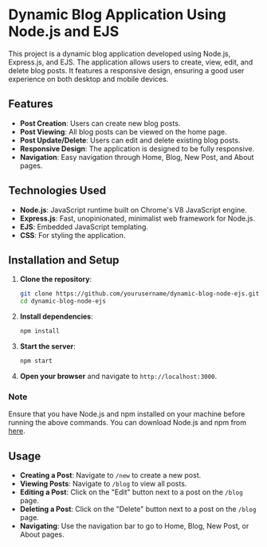 # Dynamic Blog Application Using Node.js and EJS

This project is a dynamic blog application developed using Node.js, Express.js, and EJS. The application allows users to create, view, edit, and delete blog posts. It features a responsive design, ensuring a good user experience on both desktop and mobile devices.

## Features

- **Post Creation**: Users can create new blog posts.
- **Post Viewing**: All blog posts can be viewed on the home page.
- **Post Update/Delete**: Users can edit and delete existing blog posts.
- **Responsive Design**: The application is designed to be fully responsive.
- **Navigation**: Easy navigation through Home, Blog, New Post, and About pages.

## Technologies Used

- **Node.js**: JavaScript runtime built on Chrome's V8 JavaScript engine.
- **Express.js**: Fast, unopinionated, minimalist web framework for Node.js.
- **EJS**: Embedded JavaScript templating.
- **CSS**: For styling the application.

## Installation and Setup

1. **Clone the repository**:
    ```sh
    git clone https://github.com/yourusername/dynamic-blog-node-ejs.git
    cd dynamic-blog-node-ejs
    ```

2. **Install dependencies**:
    ```sh
    npm install
    ```

3. **Start the server**:
    ```sh
    npm start
    ```

4. **Open your browser** and navigate to `http://localhost:3000`.

### Note
Ensure that you have Node.js and npm installed on your machine before running the above commands. You can download Node.js and npm from [here](https://nodejs.org/).

## Usage

- **Creating a Post**: Navigate to `/new` to create a new post.
- **Viewing Posts**: Navigate to `/blog` to view all posts.
- **Editing a Post**: Click on the "Edit" button next to a post on the `/blog` page.
- **Deleting a Post**: Click on the "Delete" button next to a post on the `/blog` page.
- **Navigating**: Use the navigation bar to go to Home, Blog, New Post, or About pages.
